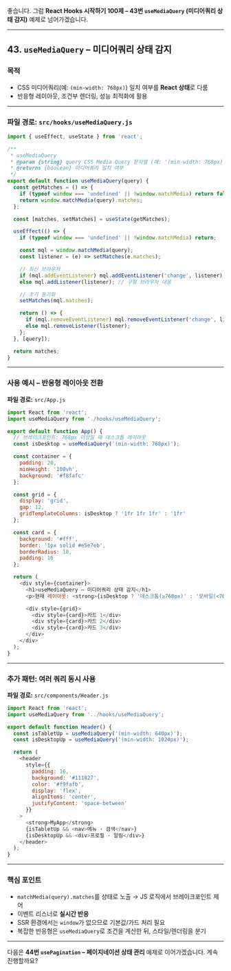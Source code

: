 좋습니다.
그럼 **React Hooks 시작하기 100제 – 43번 `useMediaQuery` (미디어쿼리 상태 감지)** 예제로 넘어가겠습니다.

---

## 43. `useMediaQuery` – 미디어쿼리 상태 감지

### 목적

* CSS 미디어쿼리(예: `(min-width: 768px)`) 일치 여부를 **React 상태**로 다룸
* 반응형 레이아웃, 조건부 렌더링, 성능 최적화에 활용

---

### 파일 경로: `src/hooks/useMediaQuery.js`

```javascript
import { useEffect, useState } from 'react';

/**
 * useMediaQuery
 * @param {string} query CSS Media Query 문자열 (예: '(min-width: 768px)')
 * @returns {boolean} 미디어쿼리 일치 여부
 */
export default function useMediaQuery(query) {
  const getMatches = () => {
    if (typeof window === 'undefined' || !window.matchMedia) return false;
    return window.matchMedia(query).matches;
  };

  const [matches, setMatches] = useState(getMatches);

  useEffect(() => {
    if (typeof window === 'undefined' || !window.matchMedia) return;

    const mql = window.matchMedia(query);
    const listener = (e) => setMatches(e.matches);

    // 최신 브라우저
    if (mql.addEventListener) mql.addEventListener('change', listener);
    else mql.addListener(listener); // 구형 브라우저 대응

    // 초기 동기화
    setMatches(mql.matches);

    return () => {
      if (mql.removeEventListener) mql.removeEventListener('change', listener);
      else mql.removeListener(listener);
    };
  }, [query]);

  return matches;
}
```

---

### 사용 예시 – 반응형 레이아웃 전환

**파일 경로:** `src/App.js`

```javascript
import React from 'react';
import useMediaQuery from './hooks/useMediaQuery';

export default function App() {
  // 브레이크포인트: 768px 이상일 때 데스크톱 레이아웃
  const isDesktop = useMediaQuery('(min-width: 768px)');

  const container = {
    padding: 20,
    minHeight: '100vh',
    background: '#f8fafc'
  };

  const grid = {
    display: 'grid',
    gap: 12,
    gridTemplateColumns: isDesktop ? '1fr 1fr 1fr' : '1fr'
  };

  const card = {
    background: '#fff',
    border: '1px solid #e5e7eb',
    borderRadius: 10,
    padding: 16
  };

  return (
    <div style={container}>
      <h1>useMediaQuery – 미디어쿼리 상태 감지</h1>
      <p>현재 레이아웃: <strong>{isDesktop ? '데스크톱(≥768px)' : '모바일(<768px)'}</strong></p>

      <div style={grid}>
        <div style={card}>카드 1</div>
        <div style={card}>카드 2</div>
        <div style={card}>카드 3</div>
      </div>
    </div>
  );
}
```

---

### 추가 패턴: 여러 쿼리 동시 사용

**파일 경로:** `src/components/Header.js`

```javascript
import React from 'react';
import useMediaQuery from '../hooks/useMediaQuery';

export default function Header() {
  const isTabletUp = useMediaQuery('(min-width: 640px)');
  const isDesktopUp = useMediaQuery('(min-width: 1024px)');

  return (
    <header
      style={{
        padding: 16,
        background: '#111827',
        color: '#f9fafb',
        display: 'flex',
        alignItems: 'center',
        justifyContent: 'space-between'
      }}
    >
      <strong>MyApp</strong>
      {isTabletUp && <nav>메뉴 · 검색</nav>}
      {isDesktopUp && <div>프로필 · 알림</div>}
    </header>
  );
}
```

---

### 핵심 포인트

* `matchMedia(query).matches`를 상태로 노출 → JS 로직에서 브레이크포인트 제어
* 이벤트 리스너로 **실시간 반응**
* SSR 환경에서는 `window`가 없으므로 기본값/가드 처리 필요
* 복잡한 반응형은 `useMediaQuery`로 조건을 계산한 뒤, 스타일/렌더링을 분기

---

다음은 **44번 `usePagination` – 페이지네이션 상태 관리** 예제로 이어가겠습니다. 계속 진행할까요?
